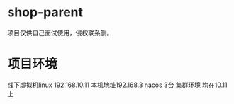 # shop-parent
项目仅供自己面试使用，侵权联系删。
# 项目环境
线下虚拟机linux 192.168.10.11 本机地址192.168.3 
nacos 3台 集群环境 均在10.11上
